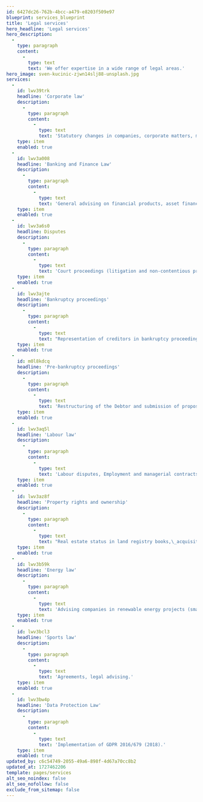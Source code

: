 ```yaml
---
id: 6427dc26-762b-4bcc-a479-e8203f509e97
blueprint: services_blueprint
title: 'Legal services'
hero_headline: 'Legal services'
hero_description:
  -
    type: paragraph
    content:
      -
        type: text
        text: 'We offer expertise in a wide range of legal areas.'
hero_image: sven-kucinic-zjwn14slj88-unsplash.jpg
services:
  -
    id: lwv39trk
    headline: 'Corporate law'
    description:
      -
        type: paragraph
        content:
          -
            type: text
            text: 'Statutory changes in companies, corporate matters, mergers and acquisitions, risk control, legal due diligence, joint ventures, liquidation, representation of companies, contract law, regulatory issues, collection of claims.'
    type: item
    enabled: true
  -
    id: lwv3a008
    headline: 'Banking and Finance Law'
    description:
      -
        type: paragraph
        content:
          -
            type: text
            text: 'General advising on financial products, asset finance, project finance, factoring, collaterals.'
    type: item
    enabled: true
  -
    id: lwv3a6s0
    headline: Disputes
    description:
      -
        type: paragraph
        content:
          -
            type: text
            text: 'Court proceedings (litigation and non-contentious proceedings), arbitration, mediation (conciliation), enforcement proceedings.'
    type: item
    enabled: true
  -
    id: lwv3ajte
    headline: 'Bankruptcy proceedings'
    description:
      -
        type: paragraph
        content:
          -
            type: text
            text: "Representation of creditors in bankruptcy proceedings, filing of creditor's claims and initiation of lawsuits, conducting proceedings and rebutting debtor's legal actions. Marijana Babić is a licensed bankruptcy trustee, has specialist knowledge in this area."
    type: item
    enabled: true
  -
    id: m0l8kdcq
    headline: 'Pre-bankruptcy proceedings'
    description:
      -
        type: paragraph
        content:
          -
            type: text
            text: 'Restructuring of the Debtor and submission of proposals for the opening of pre-bankruptcy proceedings, representation of the Debtor and creditors in the pre-bankruptcy proceedings, preparation of the Restructuring Plan - in the financial part of the preparation of the Plan there is cooperation with the company Advisory Fidelitas LLC, Budmanijeva 1, Zagreb.'
    type: item
    enabled: true
  -
    id: lwv3aq5l
    headline: 'Labour law'
    description:
      -
        type: paragraph
        content:
          -
            type: text
            text: 'Labour disputes, Employment and managerial contracts, Work Regulation for companies, statutory documents, work permits'
    type: item
    enabled: true
  -
    id: lwv3az8f
    headline: 'Property rights and ownership'
    description:
      -
        type: paragraph
        content:
          -
            type: text
            text: "Real estate status in land registry books,\_acquisition and sale of real estate, lease/rent agreements."
    type: item
    enabled: true
  -
    id: lwv3b59k
    headline: 'Energy law'
    description:
      -
        type: paragraph
        content:
          -
            type: text
            text: 'Advising companies in renewable energy projects (small and medium).'
    type: item
    enabled: true
  -
    id: lwv3bcl3
    headline: 'Sports law'
    description:
      -
        type: paragraph
        content:
          -
            type: text
            text: 'Agreements, legal advising.'
    type: item
    enabled: true
  -
    id: lwv3bw4p
    headline: 'Data Protection Law'
    description:
      -
        type: paragraph
        content:
          -
            type: text
            text: 'Implementation of GDPR 2016/679 (2018).'
    type: item
    enabled: true
updated_by: c6c54749-2055-49a6-898f-4d67a70cc8b2
updated_at: 1727462206
template: pages/services
alt_seo_noindex: false
alt_seo_nofollow: false
exclude_from_sitemap: false
---
```

